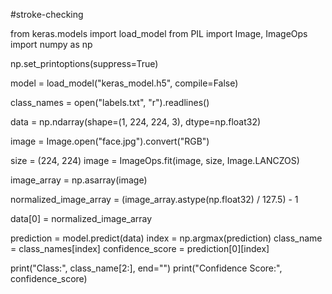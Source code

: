 #stroke-checking

from keras.models import load_model
from PIL import Image, ImageOps 
import numpy as np


np.set_printoptions(suppress=True)

model = load_model("keras_model.h5", compile=False)

class_names = open("labels.txt", "r").readlines()

data = np.ndarray(shape=(1, 224, 224, 3), dtype=np.float32)

image = Image.open("face.jpg").convert("RGB")

size = (224, 224)
image = ImageOps.fit(image, size, Image.LANCZOS)

image_array = np.asarray(image)

normalized_image_array = (image_array.astype(np.float32) / 127.5) - 1

data[0] = normalized_image_array

prediction = model.predict(data)
index = np.argmax(prediction)
class_name = class_names[index]
confidence_score = prediction[0][index]

print("Class:", class_name[2:], end="")
print("Confidence Score:", confidence_score)
